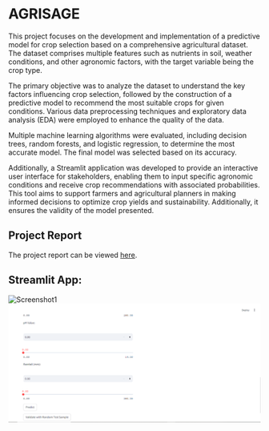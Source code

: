 # AGRISAGE
This project focuses on the development and implementation of a predictive model for crop selection based on a comprehensive agricultural dataset. The dataset comprises multiple features such as nutrients in soil, weather conditions, and other agronomic factors, with the target variable being the crop type.

The primary objective was to analyze the dataset to understand the key factors influencing crop selection, followed by the construction of a predictive model to recommend the most suitable crops for given conditions. Various data preprocessing techniques and exploratory data analysis (EDA) were employed to enhance the quality of the data.

Multiple machine learning algorithms were evaluated, including decision trees, random forests, and logistic regression, to determine the most accurate model. The final model was selected based on its accuracy.

Additionally, a Streamlit application was developed to provide an interactive user interface for stakeholders, enabling them to input specific agronomic conditions and receive crop recommendations with associated probabilities. This tool aims to support farmers and agricultural planners in making informed decisions to optimize crop yields and sustainability. Additionally, it ensures the validity of the model presented.

## Project Report
The project report can be viewed [here](report\report.html).

## Streamlit App:
![Screenshot1](C:\Users\subha\Desktop\AgriSage\Streamlit_screenshots\Screenshot(123).png)
![Screenshot2](Streamlit_screenshots\Screenshotsecond.png)


